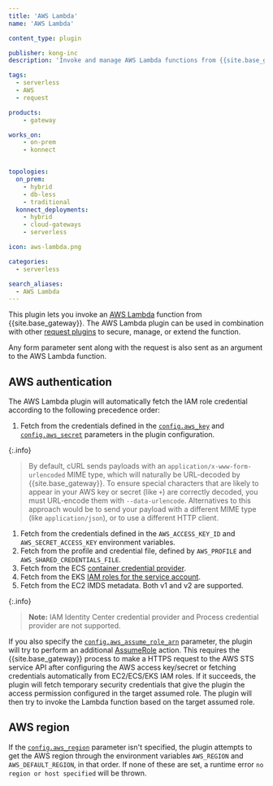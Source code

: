 ```yaml
---
title: 'AWS Lambda'
name: 'AWS Lambda'

content_type: plugin

publisher: kong-inc
description: 'Invoke and manage AWS Lambda functions from {{site.base_gateway}}'

tags:
  - serverless
  - AWS
  - request

products:
    - gateway

works_on:
    - on-prem
    - konnect


topologies:
  on_prem:
    - hybrid
    - db-less
    - traditional
  konnect_deployments:
    - hybrid
    - cloud-gateways
    - serverless

icon: aws-lambda.png

categories:
  - serverless

search_aliases:
  - AWS Lambda
---
```


This plugin lets you invoke an [AWS Lambda](https://aws.amazon.com/lambda/) function from {{site.base_gateway}}. 
The AWS Lambda plugin can be used in combination with other [request plugins](/plugins/?terms=request) 
to secure, manage, or extend the function.

Any form parameter sent along with the request is also sent as an argument to the AWS Lambda function.


## AWS authentication

The AWS Lambda plugin will automatically fetch the IAM role credential according to the following
precedence order:
1. Fetch from the credentials defined in the [`config.aws_key`](./reference/#schema--config-aws_key) and [`config.aws_secret`](./reference/#schema--config-aws_secret) parameters in the plugin configuration.

  {:.info}
  > By default, cURL sends payloads with an
  `application/x-www-form-urlencoded` MIME type, which will naturally be URL-decoded by {{site.base_gateway}}. 
  To ensure special characters that are likely to appear in
  your AWS key or secret (like `+`) are correctly decoded, you must
  URL-encode them with `--data-urlencode`.
  Alternatives to this approach would be to send your payload with a
  different MIME type (like `application/json`), or to use a different HTTP client.

1. Fetch from the credentials defined in the `AWS_ACCESS_KEY_ID` and `AWS_SECRET_ACCESS_KEY` environment variables.
1. Fetch from the profile and credential file, defined by `AWS_PROFILE` and `AWS_SHARED_CREDENTIALS_FILE`.
1. Fetch from the ECS [container credential provider](https://docs.aws.amazon.com/sdkref/latest/guide/feature-container-credentials.html).
1. Fetch from the EKS [IAM roles for the service account](https://docs.aws.amazon.com/eks/latest/userguide/iam-roles-for-service-accounts.html).
1. Fetch from the EC2 IMDS metadata. Both v1 and v2 are supported.

{:.info}
> **Note:** IAM Identity Center credential provider and Process credential provider are not supported.

If you also specify the [`config.aws_assume_role_arn`](./reference/#schema--config-aws_assume_role_arn) parameter, the plugin will try to perform
an additional [AssumeRole](https://docs.aws.amazon.com/STS/latest/APIReference/API_AssumeRole.html)
action. This requires the {{site.base_gateway}} process to make a HTTPS request to the AWS STS service API after
configuring the AWS access key/secret or fetching credentials automatically from EC2/ECS/EKS IAM roles.
If it succeeds, the plugin will fetch temporary security credentials that give the plugin the access permission configured in the target assumed role. The plugin will then try to invoke the Lambda function based on the target assumed role.

## AWS region

If the [`config.aws_region`](./reference/#schema--config-aws_region) parameter isn't specified, the plugin attempts to get the
AWS region through the environment variables `AWS_REGION` and `AWS_DEFAULT_REGION`,
in that order. If none of these are set, a runtime error `no region or host specified`
will be thrown.
